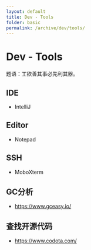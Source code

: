```yaml
---
layout: default
title: Dev - Tools
folder: basic
permalink: /archive/dev/tools/
---
```


# Dev - Tools

题语：工欲善其事必先利其器。

## IDE

- IntelliJ

## Editor

- Notepad

## SSH

- MoboXterm

## GC分析

- <https://www.gceasy.io/>

## 查找开源代码

- <https://www.codota.com/>
